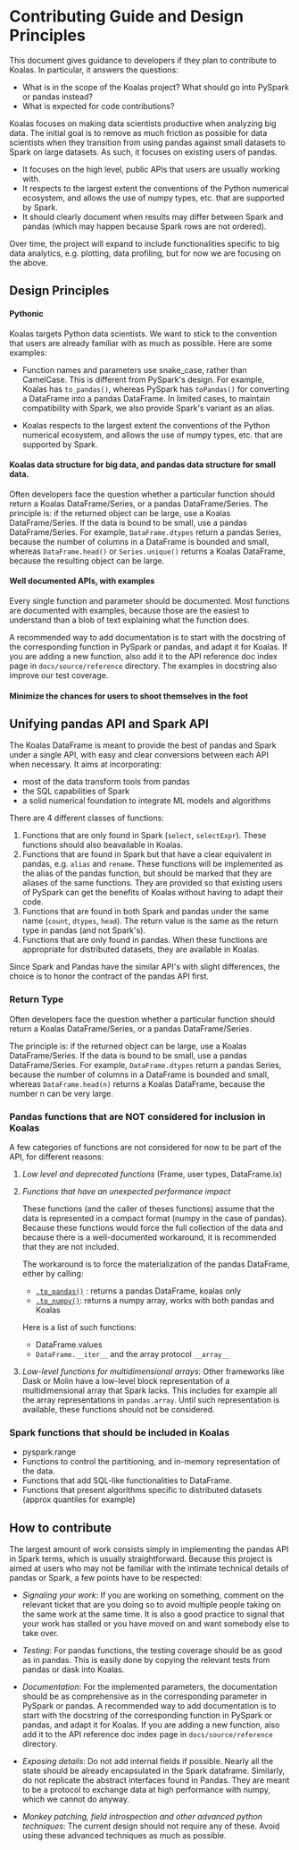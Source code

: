 # Contributing Guide and Design Principles

This document gives guidance to developers if they plan to contribute to Koalas.
In particular, it answers the questions:
 - What is in the scope of the Koalas project? What should go into PySpark or pandas instead?
 - What is expected for code contributions?

Koalas focuses on making data scientists productive when analyzing big data. The initial goal is to remove as much friction as possible for data scientists when they transition from using pandas against small datasets to Spark on large datasets. As such, it focuses on existing users of pandas.
 - It focuses on the high level, public APIs that users are usually working with.
 - It respects to the largest extent the conventions of the Python numerical ecosystem, and allows the use of numpy types, etc. that are supported by Spark.
 - It should clearly document when results may differ between Spark and pandas (which may happen because Spark rows are not ordered).

Over time, the project will expand to include functionalities specific to big data analytics, e.g. plotting, data profiling, but for now we are focusing on the above.


## Design Principles

#### Pythonic

Koalas targets Python data scientists. We want to stick to the convention that users are already familiar with as much as possible. Here are some examples:

- Function names and parameters use snake_case, rather than CamelCase. This is different from PySpark's design. For example, Koalas has `to_pandas()`, whereas PySpark has `toPandas()` for converting a DataFrame into a pandas DataFrame. In limited cases, to maintain compatibility with Spark, we also provide Spark's variant as an alias.

- Koalas respects to the largest extent the conventions of the Python numerical ecosystem, and allows the use of numpy types, etc. that are supported by Spark.

#### Koalas data structure for big data, and pandas data structure for small data.

Often developers face the question whether a particular function should return a Koalas DataFrame/Series, or a pandas DataFrame/Series. The principle is: if the returned object can be large, use a Koalas DataFrame/Series. If the data is bound to be small, use a pandas DataFrame/Series. For example, `DataFrame.dtypes` return a pandas Series, because the number of columns in a DataFrame is bounded and small, whereas `DataFrame.head()` or `Series.unique()` returns a Koalas DataFrame, because the resulting object can be large.

#### Well documented APIs, with examples

Every single function and parameter should be documented. Most functions are documented with examples, because those are the easiest to understand than a blob of text explaining what the function does.

A recommended way to add documentation is to start with the docstring of the corresponding function in PySpark or pandas, and adapt it for Koalas. If you are adding a new function, also add it to the API reference doc index page in `docs/source/reference` directory. The examples in docstring also improve our test coverage.


#### Minimize the chances for users to shoot themselves in the foot

   


## Unifying pandas API and Spark API

The Koalas DataFrame is meant to provide the best of pandas and Spark under a single API, with easy and clear conversions between each API when necessary. It aims at incorporating:
 - most of the data transform tools from pandas
 - the SQL capabilities of Spark
 - a solid numerical foundation to integrate ML models and algorithms

There are 4 different classes of functions:
 1. Functions that are only found in Spark (`select`, `selectExpr`). These functions should also beavailable in Koalas.
 2. Functions that are found in Spark but that have a clear equivalent in pandas, e.g. `alias` and `rename`. These 
   functions will be implemented as the alias of the pandas function, but should be marked that they are aliases of the same functions. They are provided so that existing users of PySpark can get the benefits
   of Koalas without having to adapt their code.
 3. Functions that are found in both Spark and pandas under the same name (`count`, `dtypes`, `head`). The return value is the same as the return type in pandas (and not Spark's).
 4. Functions that are only found in pandas. When these functions are appropriate for distributed datasets, they are available in Koalas.

Since Spark and Pandas have the similar API's with slight differences, the choice is to honor the contract of the pandas API first.


### Return Type

Often developers face the question whether a particular function should return a Koalas DataFrame/Series, or a pandas DataFrame/Series.

The principle is: if the returned object can be large, use a Koalas DataFrame/Series. If the data is bound to be small, use a pandas DataFrame/Series. For example, `DataFrame.dtypes` return a pandas Series, because the number of columns in a DataFrame is bounded and small, whereas `DataFrame.head(n)` returns a Koalas DataFrame, because the number n can be very large.


### Pandas functions that are NOT considered for inclusion in Koalas

A few categories of functions are not considered for now to be part of the API, for different reasons:

1. *Low level and deprecated functions* (Frame, user types, DataFrame.ix)

2. *Functions that have an unexpected performance impact*

    These functions (and the caller of theses functions) assume that the data is represented in a compact format (numpy in the case of pandas). Because these functions would force the full collection of the data and because there is a well-documented workaround, it is recommended that  they are not included. 

    The workaround is to force the materialization of the pandas DataFrame, either by calling:
      - [`.to_pandas()`](https://koalas.readthedocs.io/en/stable/reference/api/databricks.koalas.DataFrame.to_pandas.html) : returns a pandas DataFrame, koalas only
      - [`.to_numpy()`](https://koalas.readthedocs.io/en/stable/reference/api/databricks.koalas.DataFrame.to_numpy.html): returns a numpy array, works with both pandas and Koalas

    Here is a list of such functions:
    - DataFrame.values
    - `DataFrame.__iter__` and the array protocol `__array__`

3. *Low-level functions for multidimensional arrays*: Other frameworks like Dask or Molin have a low-level block representation of a multidimensional array that Spark lacks. This includes for example all the array representations in `pandas.array`. Until such representation is available, these functions should not be considered.


### Spark functions that should be included in Koalas

- pyspark.range
- Functions to control the partitioning, and in-memory representation of the data.
- Functions that add SQL-like functionalities to DataFrame.
- Functions that present algorithms specific to distributed datasets (approx quantiles for example)


## How to contribute

The largest amount of work consists simply in implementing the pandas API in Spark terms, which is usually straightforward. Because this project is aimed at users who may not be familiar with the intimate technical details of pandas or Spark, a few points have to be respected:

- *Signaling your work*: If you are working on something, comment on the relevant ticket that are you doing so to avoid multiple people taking on the same work at the same time. It is also a good practice to signal that your work has stalled or you have moved on and want somebody else to take over.

- *Testing*: For pandas functions, the testing coverage should be as good as in pandas. This is easily done by copying the relevant tests from pandas or dask into Koalas.

- *Documentation*: For the implemented parameters, the documentation should be as comprehensive as in the corresponding parameter in PySpark or pandas. A recommended way to add documentation is to start with the docstring of the corresponding function in PySpark or pandas, and adapt it for Koalas. If you are adding a new function, also add it to the API reference doc index page in `docs/source/reference` directory.

- *Exposing details*: Do not add internal fields if possible. Nearly all the state should be already encapsulated in the Spark dataframe. Similarly, do not replicate the abstract interfaces found in Pandas. They are meant to be a protocol to exchange data at high performance with numpy, which we cannot do anyway.

- *Monkey patching, field introspection and other advanced python techniques*: The current design should not require any of these. Avoid using these advanced techniques as much as possible.
